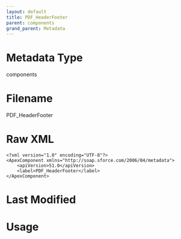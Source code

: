 ```yaml
---
layout: default
title: PDF_HeaderFooter
parent: components
grand_parent: Metadata
---
```

# Metadata Type
components


# Filename 
PDF_HeaderFooter


# Raw XML
```
<?xml version="1.0" encoding="UTF-8"?>
<ApexComponent xmlns="http://soap.sforce.com/2006/04/metadata">
    <apiVersion>51.0</apiVersion>
    <label>PDF_HeaderFooter</label>
</ApexComponent>
```


# Last Modified


# Usage
